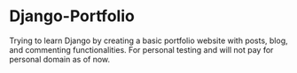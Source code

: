 # Django-Portfolio

Trying to learn Django by creating a basic portfolio website with posts, blog, and commenting functionalities.
For personal testing and will not pay for personal domain as of now.
